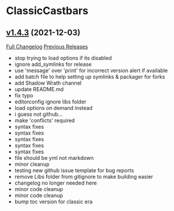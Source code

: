 # ClassicCastbars

## [v1.4.3](https://github.com/wardz/ClassicCastbars/tree/v1.4.3) (2021-12-03)
[Full Changelog](https://github.com/wardz/ClassicCastbars/compare/v1.4.2...v1.4.3) [Previous Releases](https://github.com/wardz/ClassicCastbars/releases)

- stop trying to load options if its disabled  
- ignore add\_symlinks for release  
- use 'message' over 'print' for incorrect version alert if available  
- add batch file to help setting up symlinks & packager for forks  
- add Shadow Wrath channel  
- update README.md  
- fix typo  
- editorconfig ignore libs folder  
- load options on demand instead  
- i guess not github...  
- make 'conflicts' required  
- syntax fixes  
- syntax fixes  
- syntax fixes  
- syntax fixes  
- syntax fixes  
- file should be yml not markdown  
- minor cleanup  
- testing new github issue template for bug reports  
- remove Libs folder from gitignore to make building easier  
- changelog no longer needed here  
- minor code cleanup  
- minor code cleanup  
- bump toc version for classic era  
